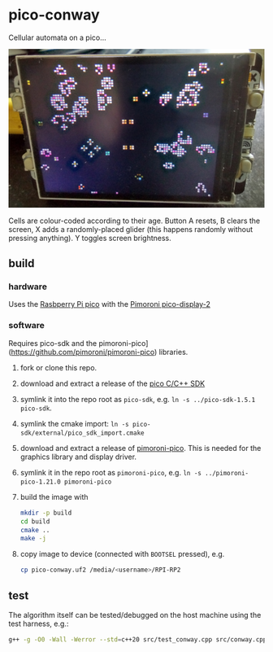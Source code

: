 # pico-conway

Cellular automata on a pico...

![./pico-conway.png](./pico-conway.png)

Cells are colour-coded according to their age. Button A resets, B clears the screen, X adds a randomly-placed glider (this happens randomly without pressing anything). Y toggles screen brightness.

## build

### hardware

Uses the [Rasbperry Pi pico](https://www.raspberrypi.com/products/raspberry-pi-pico/) with the [Pimoroni pico-display-2](https://shop.pimoroni.com/products/pico-display-pack-2-0?variant=39374122582099)

### software

Requires pico-sdk and the pimoroni-pico](https://github.com/pimoroni/pimoroni-pico) libraries.

1. fork or clone this repo.

1. download and extract a release of the [pico C/C++ SDK](https://github.com/raspberrypi/pico-sdk)

1. symlink it into the repo root as `pico-sdk`, e.g. `ln -s ../pico-sdk-1.5.1 pico-sdk`.

1. symlink the cmake import: `ln -s pico-sdk/external/pico_sdk_import.cmake`

1. download and extract a release of [pimoroni-pico](https://github.com/pimoroni/pimoroni-pico). This is needed for the graphics library and display driver.

1. symlink it in the repo root as `pimoroni-pico`, e.g. `ln -s ../pimoroni-pico-1.21.0 pimoroni-pico`

1. build the image with

    ```sh
    mkdir -p build
    cd build
    cmake ..
    make -j
    ```

1. copy image to device (connected with `BOOTSEL` pressed), e.g.

    ```sh
    cp pico-conway.uf2 /media/<username>/RPI-RP2
    ```

## test

The algorithm itself can be tested/debugged on the host machine using the test harness, e.g.:

```sh
g++ -g -O0 -Wall -Werror --std=c++20 src/test_conway.cpp src/conway.cpp -o test
```
